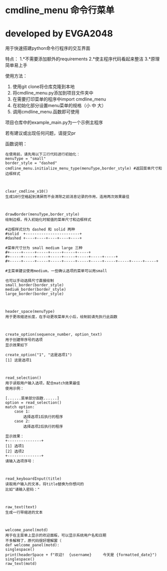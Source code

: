 # cmdline_menu 命令行菜单
# developed by EVGA2048
用于快速搭建python命令行程序的交互界面

特点：
1.*不需要添加额外的requirements
2.*使主程序代码看起来整洁
3.*原理简单易上手

使用方法：
1. 使用git clone将仓库克隆到本地
2. 将cmdline_menu.py添加到项目文件夹中
3. 在需要打印菜单的程序中import cmdline_menu
4. 在初始化部分设置menu菜单的规格（小 中 大）
5. 调用cmdline_menu.函数即可使用

项目仓库中的example_main.py为一个示例主程序

若有建议或出现任何问题，请提交pr

函数说明：
    
    在使用前，请先用以下三行代码进行初始化：
    menuType = "small"
    border_style = "dashed"
    cmdline_menu.initialize_menu_type(menuType,border_style) #返回菜单尺寸和边框样式



    clear_cmdline_x10()
    生成10行空格起到清屏而不会清除之前消息记录的作用，连用两次效果最佳



    drawBorder(menuType,border_style) 
    绘制边框，传入初始化时赋值的菜单尺寸和边框样式

    #边框样式分为 dashed 和 solid 两种
    #solid  +------------------------+
    #dashed +----+----+----+----+----+

    #菜单尺寸分为 small medium large 三种
    #+-----+-----+-----+-----+-----+-----+
    #+-----+-----+-----+-----+-----+-----+-----+-----+
    #+-----+-----+-----+-----+-----+-----+-----+-----+-----+-----+-----+

    #主菜单建议使用medium，一些确认选项的菜单可以用small

    也可以手动选择尺寸直接绘制
    small_border(border_style)
    medium_border(border_style)
    large_border(border_style)



    header_space(menuType)
    用于更改缩进长度，在手动更改菜单大小后，绘制前请先执行此函数



    create_option(sequence_number, option_text)
    用于创建带序号的选项
    显示效果如下
    
    create_option("1", "这是选项1")
    [1] 这是选项1



    read_selection()
    用于读取用户输入选项，配合match效果最佳
    使用示例：
    
    [......菜单部分函数......]
    option = read_selection()
    match option:
        case 1:
            选择选项1后执行的程序
        case 2:
            选择选项2后执行的程序

    显示效果：
    +---------------+
    [1] 选项1
    [2] 选项2
    +---------------+
    请输入选项序号：



    read_keyboardInput(title)
    读取用户输入的文本，将title替换为你想问的
    比如"请输入密码："



    raw_text(text)
    生成一行带缩进的文本



    welcome_panel(motd)
    用于在主菜单上显示的欢迎面板，可以显示系统用户名和日期
    不多解释了，原代码很好理解罢（
    def welcome_panel(motd):
    singlespace()
    print(headerSpace + f"欢迎!  {username}     今天是 {formatted_date}")
    singlespace()
    raw_text(motd)

